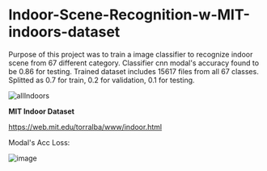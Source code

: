 # Indoor-Scene-Recognition-w-MIT-indoors-dataset
Purpose of this project was to train a image classifier to recognize indoor scene from 67 different category. Classifier cnn modal's accuracy found to be 0.86 for testing. Trained dataset includes 15617 files from all 67 classes. Splitted as 0.7 for train, 0.2 for validation, 0.1 for testing.

![allIndoors](https://github.com/aefeakn/Indoor-Scene-Recognition-w-MIT-indoors-dataset/assets/60469773/7bc4e8db-9b48-4fc5-add5-d9752ba3ecc6)

**MIT Indoor Dataset**

https://web.mit.edu/torralba/www/indoor.html


Modal's Acc Loss:

![image](https://github.com/aefeakn/Indoor-Scene-Recognition-w-MIT-indoors-dataset/assets/60469773/90058fe0-2629-4823-ae23-4f4f52537a16)

